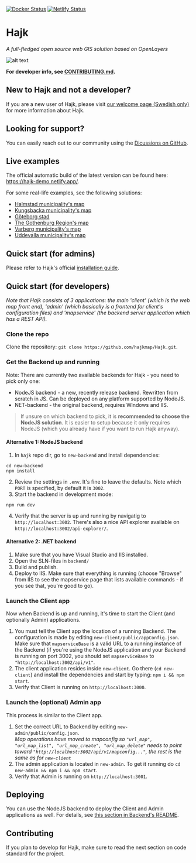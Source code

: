 [![Docker Status](https://img.shields.io/docker/cloud/build/hallbergs/hajk)](https://hub.docker.com/r/hallbergs/hajk/)
[![Netlify Status](https://img.shields.io/netlify/fa0760e3-fd3a-43bf-a704-27e05cb901cc)](https://app.netlify.com/sites/hajk-demo/deploys)

# Hajk

_A full-fledged open source web GIS solution based on OpenLayers_

![alt text](https://user-images.githubusercontent.com/110222/96265856-42960000-0fc6-11eb-805e-9e41ec5d77f9.png "Hajk 3 with all tools visible")

**For developer info, see [CONTRIBUTING.md](https://github.com/hajkmap/Hajk/blob/master/CONTRIBUTING.md).**

## New to Hajk and not a developer?

If you are a new user of Hajk, please visit [our welcome page (Swedish only)](https://hajkmap.github.io/Hajk) for more information about Hajk.

## Looking for support?
You can easily reach out to our community using the [Dicussions on GitHub](https://github.com/hajkmap/Hajk/discussions). 

## Live examples

The official automatic build of the latest version can be found here: https://hajk-demo.netlify.app/.

For some real-life examples, see the following solutions:

- [Halmstad municipality's map](https://karta.halmstad.se)
- [Kungsbacka municipality's map](https://karta.kungsbacka.se)
- [Göteborg stad](https://karta.goteborg.se)
- [The Gothenburg Region's map](https://karta.goteborgsregionen.se)
- [Varberg municipality's map](https://karta.varberg.se)
- [Uddevalla municipality's map](https://karta.uddevalla.se)

## Quick start (for admins)

Please refer to Hajk's official [installation guide](https://github.com/hajkmap/Hajk/wiki/Installation-guide-%28for-pre-packaged-releases%29).

## Quick start (for developers)

_Note that Hajk consists of 3 applications: the main 'client' (which is the web map front end), 'admin' (which basically is a frontend for client's configuration files) and 'mapservice' (the backend server application which has a REST API)._

### Clone the repo

Clone the repository: `git clone https://github.com/hajkmap/Hajk.git`.

### Get the Backend up and running

Note: There are currently two available backends for Hajk - you need to pick only one:

- NodeJS backend - a new, recently release backend. Rewritten from scratch in JS. Can be deployed on any platform supported by NodeJS.
- NET-backend - the original backend, requires Windows and IIS.

> If unsure on which backend to pick, it is **recommended to choose the NodeJS solution**. It is easier to setup because it only requires NodeJS (which you already have if you want to run Hajk anyway).

#### Alternative 1: NodeJS backend

1. In `hajk` repo dir, go to `new-backend` and install dependencies:

```
cd new-backend
npm install
```

2. Review the settings in `.env`. It's fine to leave the defaults. Note which `PORT` is specified, by default it is `3002`.
3. Start the backend in development mode:

```
npm run dev
```

4. Verify that the server is up and running by navigatig to `http://localhost:3002`. There's also a nice API explorer available on `http://localhost:3002/api-explorer/`.

#### Alternative 2: .NET backend

1. Make sure that you have Visual Studio and IIS installed.
1. Open the SLN-files in `backend/`
1. Build and publish.
1. Deploy to IIS. Make sure that everything is running (choose "Browse" from IIS to see the mapservice page that lists available commands - if you see that, you're good to go).

### Launch the Client app

Now when Backend is up and running, it's time to start the Client (and optionally Admin) applications.

1. You must tell the Client app the location of a running Backend. The configuration is made by editing `new-client/public/appConfig.json`. Make sure that `mapserviceBase` is a valid URL to a running instance of the Backend (if you're using the NodeJS application and your Backend is running on port 3002, you should set `mapserviceBase` to `"http://localhost:3002/api/v1"`.
1. The client application resides inside `new-client`. Go there (`cd new-client`) and install the dependencies and start by typing: `npm i && npm start`.
1. Verify that Client is running on `http://localhost:3000`.

### Launch the (optional) Admin app

This process is similar to the Client app.

1. Set the correct URL to Backend by editing `new-admin/public/config.json`.  
*Map operations have moved to mapconfig so `"url_map", "url_map_list", "url_map_create", "url_map_delete"` needs to point toward `"http://localhost:3002/api/v1/mapconfig..."`, the rest is the same as for `new-client`*
3. The admin application is located in `new-admin`. To get it running do `cd new-admin && npm i && npm start`.
4. Verify that Admin is running on `http://localhost:3001`.

## Deploying

You can use the NodeJS backend to deploy the Client and Admin applications as well. For details, see [this section in Backend's README](https://github.com/hajkmap/Hajk/tree/master/new-backend#deploy).

## Contributing

If you plan to develop for Hajk, make sure to read the next section on code standard for the project.
